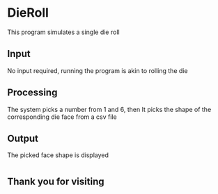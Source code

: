 # DieRoll
This program simulates a single die roll
## Input
No input required, running the program is akin to rolling the die
## Processing
The system picks a number from 1 and 6, then It picks the shape of the corresponding die face from a csv file
## Output
The picked face shape is displayed
#
## Thank you for visiting